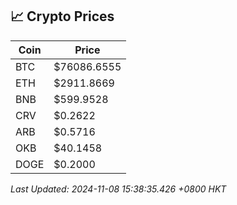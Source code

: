 ## 📈 Crypto Prices

| Coin | Price |
| ---- | ----- |
| BTC | $76086.6555 |
| ETH | $2911.8669 |
| BNB | $599.9528 |
| CRV | $0.2622 |
| ARB | $0.5716 |
| OKB | $40.1458 |
| DOGE | $0.2000 |

_Last Updated: 2024-11-08 15:38:35.426 +0800 HKT_